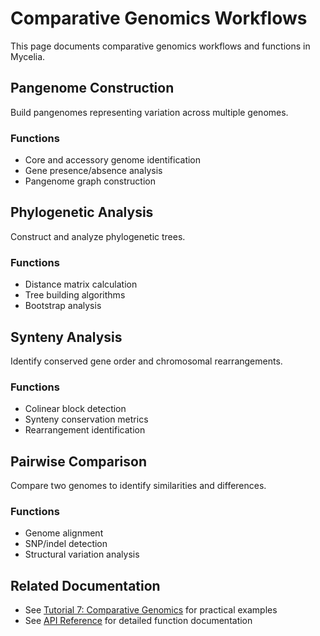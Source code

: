 # Comparative Genomics Workflows

This page documents comparative genomics workflows and functions in Mycelia.

## Pangenome Construction

Build pangenomes representing variation across multiple genomes.

### Functions

- Core and accessory genome identification
- Gene presence/absence analysis
- Pangenome graph construction

## Phylogenetic Analysis

Construct and analyze phylogenetic trees.

### Functions

- Distance matrix calculation
- Tree building algorithms
- Bootstrap analysis

## Synteny Analysis

Identify conserved gene order and chromosomal rearrangements.

### Functions

- Colinear block detection
- Synteny conservation metrics
- Rearrangement identification

## Pairwise Comparison

Compare two genomes to identify similarities and differences.

### Functions

- Genome alignment
- SNP/indel detection
- Structural variation analysis

## Related Documentation

- See [Tutorial 7: Comparative Genomics](../../generated/tutorials/07_comparative_genomics.md) for practical examples
- See [API Reference](../../api-reference.md) for detailed function documentation
